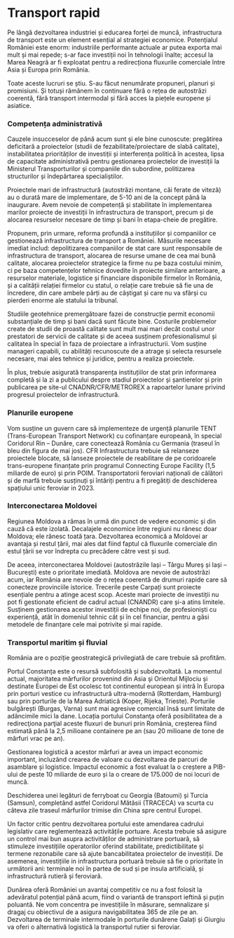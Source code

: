 # Transport rapid
Pe lângă dezvoltarea industriei și educarea forței de muncă, infrastructura de transport este un element esențial al strategiei economice. Potențialul României este enorm: industriile performante actuale ar putea exporta mai mult și mai repede; s-ar face investiții noi în tehnologii înalte; accesul la Marea Neagră ar fi exploatat pentru a redirecționa fluxurile comerciale între Asia și Europa prin România.

Toate aceste lucruri se știu. S-au făcut nenumărate propuneri, planuri și promisiuni. Și totuși rămânem în continuare fără o rețea de autostrăzi coerentă, fără transport intermodal și fără acces la piețele europene și asiatice.

### Competența administrativă
Cauzele insucceselor de până acum sunt și ele bine cunoscute: pregătirea deficitară a proiectelor (studii de fezabilitate/proiectare de slabă calitate), instabilitatea priorităților de investiții și interferența politică în acestea, lipsa de capacitate administrativă pentru gestionarea proiectelor de investiții la Ministerul Transporturilor și companiile din subordine, politizarea structurilor și îndepărtarea specialiștilor.

Proiectele mari de infrastructură (autostrăzi montane, căi ferate de viteză) au o durată mare de implementare, de 5-10 ani de la concept până la inaugurare. Avem nevoie de competență și stabilitate în implementarea marilor proiecte de investiții în infrastructura de transport, precum și de alocarea resurselor necesare de timp și bani în etapa-cheie de pregătire.

Propunem, prin urmare, reforma profundă a instituțiilor și companiilor ce gestionează infrastructura de transport a României. Măsurile necesare imediat includ: depolitizarea companiilor de stat care sunt responsabile de infrastructura de transport, alocarea de resurse umane de cea mai bună calitate, alocarea proiectelor strategice la firme nu pe baza costului minim, ci pe baza competențelor tehnice dovedite în proiecte similare anterioare, a resurselor materiale, logistice și financiare disponibile firmelor în România, și a calității relației firmelor cu statul, o relație care trebuie să fie una de încredere, din care ambele părți au de câștigat și care nu va sfârși cu pierderi enorme ale statului la tribunal.

Studiile geotehnice premergătoare fazei de construcție permit economii substanțiale de timp și bani dacă sunt făcute bine. Costurile problemelor create de studii de proastă calitate sunt mult mai mari decăt costul unor prestatori de servicii de calitate și de aceea susținem profesionalismul și calitatea în special în faza de proiectare a infrastructurii. Vom susține manageri capabili, cu abilități recunoscute de a atrage și selecta resursele necesare, mai ales tehnice și juridice, pentru a realiza proiectele.

În plus, trebuie asigurată transparența instituțiilor de stat prin informarea completă și la zi a publicului despre stadiul proiectelor și șantierelor și prin publicarea pe site-ul CNADNR/CFR/METROREX a rapoartelor lunare privind progresul proiectelor de infrastructură.

### Planurile europene
Vom susține un guvern care să implementeze de urgență planurile TENT (Trans-European Transport Network) cu cofinanțare europeană, în special Coridorul Rin – Dunăre, care conectează România cu Germania (traseul în bleu din figura de mai jos).
CFR Infrastructura trebuie să relanseze proiectele blocate, să lanseze proiectele de reabilitare de pe coridoarele trans-europene finanțate prin programul Connecting Europe Facility (1,5 miliarde de euro) și prin POIM. Transportatorii feroviari naționali de călători și de marfă trebuie susținuți și întăriți pentru a fi pregătiți de deschiderea spațiului unic feroviar in 2023.

### Interconectarea Moldovei
Regiunea Moldova a rămas în urmă din punct de vedere economic și din cauză că este izolată. Decalajele economice între regiuni nu rănesc doar Moldova; ele rănesc toată țara. Dezvoltarea economică a Moldovei ar avantaja și restul țării, mai ales dat fiind faptul că fluxurile comerciale din estul țării se vor îndrepta cu precădere către vest și sud.

De aceea, interconectarea Moldovei (autostrăzile Iași – Târgu Mureș și Iași – București) este o prioritate imediată. Moldova are nevoie de autostrăzi acum, iar România are nevoie de o rețea coerentă de drumuri rapide care să conecteze provinciile istorice. Trecerile peste Carpați sunt proiecte esențiale pentru a atinge acest scop. Aceste mari proiecte de investiții nu pot fi gestionate eficient de cadrul actual (CNANDR) care și-a atins limitele. Susținem gestionarea acestor investiții de echipe noi, de profesioniști cu experiență, atât în domeniul tehnic cât și în cel financiar, pentru a găsi metodele de finanțare cele mai potrivite și mai rapide.

### Transportul maritim și fluvial
România are o poziție geostrategică privilegiată de care trebuie să profităm.

Portul Constanța este o resursă subfolosită și subdezvoltată. La momentul actual, majoritatea mărfurilor provenind din Asia şi Orientul Mijlociu și destinate Europei de Est ocolesc tot continentul european și intră în Europa prin porturi vestice cu infrastructură ultra-modernă (Rotterdam, Hamburg) sau prin porturile de la Marea Adriatică (Koper, Rijeka, Trieste). Porturile bulgărești (Burgas, Varna) sunt mai agresive comercial însă sunt limitate de adâncimile mici la dane. Locația portului Constanţa oferă posibilitatea de a redirecţiona parţial aceste fluxuri de bunuri prin România, creșterea fiind estimată până la 2,5 milioane containere pe an (sau 20 milioane de tone de mărfuri vrac pe an).

Gestionarea logistică a acestor mărfuri ar avea un impact economic important, incluzând crearea de valoare cu dezvoltarea de parcuri de asamblare și logistice. Impactul economic a fost evaluat la o creștere a PIB-ului de peste 10 miliarde de euro și la o creare de 175.000 de noi locuri de muncă.

Deschiderea unei legături de ferryboat cu Georgia (Batoumi) și Turcia (Samsun), completând astfel Coridorul Mătăsii (TRACECA) va scurta cu câteva zile traseul mărfurilor trimise din China spre centrul Europei.   

Un factor critic pentru dezvoltarea portului este amendarea cadrului legislativ care reglementează activitățile portuare. Acesta trebuie să asigure un control mai bun asupra activităților de administrare portuară, să stimuleze investițiile operatorilor oferind stabilitate, predictibilitate și termene rezonabile care să ajute bancabilitatea proiectelor de investiții. De asemenea, investițiile in infrastructura portuară trebuie să fie o prioritate în următorii ani: terminale noi în partea de sud și pe insula artificială, și infrastructură rutieră și feroviară.

Dunărea oferă României un avantaj competitiv ce nu a fost folosit la adevăratul potențial până acum, fiind o variantă de transport ieftină și puțin poluantă. Ne vom concentra pe investițiile în măsurare, semnalizare și dragaj cu obiectivul de a asigura navigabilitatea 365 de zile pe an. Dezvoltarea de terminale intermodale în porturile dunărene Galați și Giurgiu va oferi o alternativă logistică la transportul rutier si feroviar.

